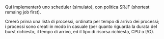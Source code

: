 Qui implementerò uno scheduler (simulato), con politica SRJF (shortest remaing job first).

Creerò prima una lista di processi, ordinata per tempo di arrivo dei processi; 
i processi sono creati in modo in casuale (per quanto riguarda la durata del burst richiesto, 
il tempo di arrivo, ed il tipo di risorsa richiesta, CPU o I/O).

